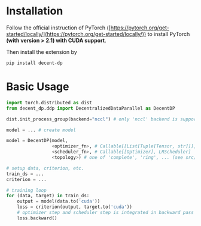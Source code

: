 # Installation

Follow the official instruction of PyTorch ([https://pytorch.org/get-started/locally/](https://pytorch.org/get-started/locally/)) to install PyTorch **(with version > 2.1) with CUDA support**.

Then install the extension by
```shell
pip install decent-dp
```

# Basic Usage

```python
import torch.distributed as dist
from decent_dp.ddp import DecentralizedDataParallel as DecentDP

dist.init_process_group(backend="nccl") # only 'nccl' backend is supported for now

model = ... # create model

model = DecentDP(model,
                 <optimizer_fn>, # Callable[[List[Tuple[Tensor, str]]], Optimizer]
                 <scheduler_fn>, # Callable[[Optimizer], LRScheduler]
                 <topology>) # one of 'complete', 'ring', ... (see src/decent_dp/topo.py)

# setup data, criterion, etc.
train_ds = ...
criterion = ...

# training loop
for (data, target) in train_ds:
    output = model(data.to('cuda'))
    loss = criterion(output, target.to('cuda'))
    # optimizer step and scheduler step is integrated in backward pass
    loss.backward()
```